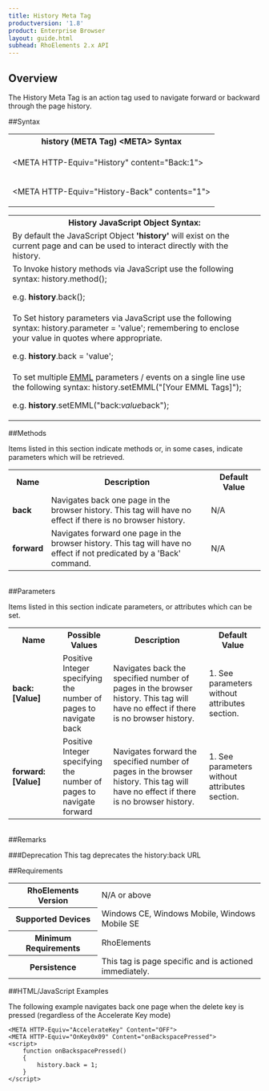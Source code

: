 ```yaml
---
title: History Meta Tag
productversion: '1.8'
product: Enterprise Browser
layout: guide.html
subhead: RhoElements 2.x API
---
```


## Overview
The History Meta Tag is an action tag used to navigate forward or backward through the page history.

##Syntax
<table class="re-table"><tr><th class="tableHeading">history (META Tag) &lt;META&gt; Syntax
</th></tr><tr><td class="clsSyntaxCells clsOddRow"><p>&lt;META HTTP-Equiv="History" content="Back:1"&gt;</p></td></tr><tr><td class="clsSyntaxCells clsEvenRow"><p>&lt;META HTTP-Equiv="History-Back" contents="1"&gt;</p></td></tr></table>
<table class="re-table"><tr><th class="tableHeading">History JavaScript Object Syntax:</th></tr><tr><td class="clsSyntaxCells clsOddRow">
By default the JavaScript Object <b>'history'</b> will exist on the current page and can be used to interact directly with the history.
</td></tr><tr><td class="clsSyntaxCells clsEvenRow">
To Invoke history methods via JavaScript use the following syntax: history.method();
<P />e.g. <b>history</b>.back();
</td></tr><tr><td class="clsSyntaxCells clsOddRow">
To Set history parameters via JavaScript use the following syntax: history.parameter = 'value'; remembering to enclose your value in quotes where appropriate.  
<P />e.g. <b>history</b>.back = 'value';
</td></tr><tr><td class="clsSyntaxCells clsEvenRow">							
To set multiple <a href="/rhoelements/EMMLOverview">EMML</a> parameters / events on a single line use the following syntax: history.setEMML("[Your EMML Tags]");
<P />
e.g. <b>history</b>.setEMML("back:<i>value</i>back");							
</td></tr></table>
	
##Methods


Items listed in this section indicate methods or, in some cases, indicate parameters which will be retrieved.

<table class="re-table"><col width="10%" /><col width="68%" /><col width="22%" /><tr><th class="tableHeading">Name</th><th class="tableHeading">Description</th><th class="tableHeading">Default Value</th></tr><tr><td class="clsSyntaxCells clsOddRow"><b>back</b></td><td class="clsSyntaxCells clsOddRow">Navigates back one page in the browser history.  This tag will have no effect if there is no browser history.</td><td class="clsSyntaxCells clsOddRow">
N/A
</td></tr><tr><td class="clsSyntaxCells clsEvenRow"><b>forward</b></td><td class="clsSyntaxCells clsEvenRow">Navigates forward one page in the browser history.  This tag will have no effect if not predicated by a 'Back' command.</td><td class="clsSyntaxCells clsEvenRow">
N/A
</td></tr></table>
<table class="re-table"><col width="78%" /><col width="8%" /><col width="1%" /><col width="5%" /><col width="1%" /><col width="5%" /><col width="2%" /></table>

##Parameters


Items listed in this section indicate parameters, or attributes which can be set.
<table class="re-table"><col width="20%" /><col width="20%" /><col width="38%" /><col width="22%" /><tr><th class="tableHeading">Name</th><th class="tableHeading">Possible Values</th><th class="tableHeading">Description</th><th class="tableHeading">Default Value</th></tr><tr><td class="clsSyntaxCells clsOddRow"><b>back:[Value]
</b></td><td class="clsSyntaxCells clsOddRow">Positive Integer specifying the number of pages to navigate back</td><td class="clsSyntaxCells clsOddRow">
                    Navigates back the specified number of pages in the browser history.  This tag will have no effect if there is no browser history.
                </td><td class="clsSyntaxCells clsOddRow">1.  See parameters without attributes section.</td></tr><tr><td class="clsSyntaxCells clsEvenRow"><b>forward:[Value]
</b></td><td class="clsSyntaxCells clsEvenRow">Positive Integer specifying the number of pages to navigate forward</td><td class="clsSyntaxCells clsEvenRow">
                    Navigates forward the specified number of pages in the browser history.  This tag will have no effect if there is no browser history.
                </td><td class="clsSyntaxCells clsEvenRow">1.  See parameters without attributes section.</td></tr></table>
<table class="re-table"><col width="78%" /><col width="8%" /><col width="1%" /><col width="5%" /><col width="1%" /><col width="5%" /><col width="2%" /></table>




##Remarks


###Deprecation
This tag deprecates the history:back URL




##Requirements

<table class="re-table"><tr><th class="tableHeading">RhoElements Version</th><td class="clsSyntaxCell clsEvenRow">N/A or above
</td></tr><tr><th class="tableHeading">Supported Devices</th><td class="clsSyntaxCell clsOddRow">Windows CE, Windows Mobile, Windows Mobile SE</td></tr><tr><th class="tableHeading">Minimum Requirements</th><td class="clsSyntaxCell clsOddRow">RhoElements</td></tr><tr><th class="tableHeading">Persistence</th><td class="clsSyntaxCell clsEvenRow">This tag is page specific and is actioned immediately.</td></tr></table>


##HTML/JavaScript Examples

The following example navigates back one page when the delete key is pressed (regardless of the Accelerate Key mode)

	<META HTTP-Equiv="AccelerateKey" Content="OFF">
	<META HTTP-Equiv="OnKey0x09" Content="onBackspacePressed">
	<script>
	    function onBackspacePressed()
	    {
	        history.back = 1;
	    }
	</script>
	





